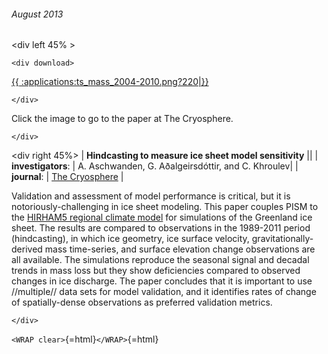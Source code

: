 ###### August 2013

\<div left 45% \>

```{=html}
<div download>
```
[{{
:applications:ts\_mass\_2004-2010.png?220\|}}](http://www.the-cryosphere.net/7/1083/2013/tc-7-1083-2013.html)

```{=html}
</div>
```
Click the image to go to the paper at The Cryosphere.

```{=html}
</div>
```
\<div right 45%\> \| **Hindcasting to measure ice sheet model
sensitivity** \|\| \| **investigators**: \| A. Aschwanden, G.
Aðalgeirsdóttir, and C. Khroulev\| \| **journal**: \| [The
Cryosphere](http://www.the-cryosphere.net/) \|

Validation and assessment of model performance is critical, but it is
notoriously-challenging in ice sheet modeling. This paper couples PISM
to the [HIRHAM5 regional climate
model](http://www.dmi.dk/dmi/tr06-17.pdf) for simulations of
the Greenland ice sheet. The results are compared to observations in the
1989-2011 period (hindcasting), in which ice geometry, ice surface
velocity, gravitationally-derived mass time-series, and surface
elevation change observations are all available. The simulations
reproduce the seasonal signal and decadal trends in mass loss but they
show deficiencies compared to observed changes in ice discharge. The
paper concludes that it is important to use //multiple// data sets for
model validation, and it identifies rates of change of spatially-dense
observations as preferred validation metrics.

```{=html}
</div>
```
`<WRAP clear>`{=html}`</WRAP>`{=html}
